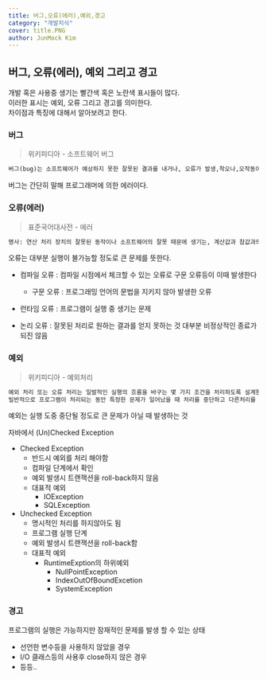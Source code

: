 ```yaml
---
title: 버그,오류(에러),예외,경고
category: "개발지식"
cover: title.PNG
author: JunMock Kim
---
```


## 버그, 오류(에러), 예외 그리고 경고

개발 혹은 사용중 생기는 빨간색 혹은 노란색 표시들이 많다.  
이러한 표시는 예외, 오류 그리고 경고를 의미한다.  
차이점과 특징에 대해서 알아보려고 한다.

### 버그

> 위키피디아 - 소프트웨어 버그

```markdown
버그(bug)는 소프트웨어가 예상하지 못한 잘못된 결과를 내거나, 오류가 발생,착오나,오작동이 발생하는 등의 문제를 뜻한다. 버그는 프로그램의 소스코드나 설계 과정에서의 오류 때문에 발생한다.
```

버그는 간단히 말해 프로그래머에 의한 에러이다.

### 오류(에러)

> 표준국어대사전 - 에러

```markdown
명사: 연산 처리 장치의 잘못된 동작이나 소프트웨어의 잘못 때문에 생기는, 계산값과 참값과의 오차
```

오류는 대부분 실행이 불가능할 정도로 큰 문제를 뜻한다.

- 컴파일 오류 : 컴파일 시점에서 체크할 수 있는 오류로 구문 오류등이 이때 발생한다 
    - 구문 오류 :  프로그래밍 언어의 문법을 지키지 않아 발생한 오류 

- 런타임 오류 : 프로그램이 실행 중 생기는 문제



- 논리 오류 : 잘못된 처리로 원하는 결과를 얻지 못하는 것 대부분 비정상적인 종료가 되진 않음


### 예외

> 위키피디아 - 예외처리

```markdown
예외 처리 또는 오류 처리는 일발적인 실행의 흐름을 바구는 몇 가지 조건을 처리하도록 설계한 프로그래밍 언어의 개념이나 컴퓨터 하드웨어 구조를 말한다.
빌반적으로 프로그램이 처리되는 동안 특정한 문제가 일어났을 때 처리를 중단하고 다른처리를 하는 것을 예외 처리라고 한다.
```

예외는 실행 도중 중단될 정도로 큰 문제가 아닐 때 발생하는 것

자바에서 (Un)Checked Exception
- Checked Exception
    - 반드시 예외를 처리 해야함 
    - 컴파일 단계에서 확인
    - 예외 발생시 트랜잭션을 roll-back하지 않음
    - 대표적 예외 
        - IOException
        - SQLException
- Unchecked Exception
    - 명시적인 처리를 하지않아도 됨
    - 프로그램 실행 단계
    - 예외 발생시 트랜잭션을 roll-back함
    - 대표적 예외
        - RuntimeExption의 하위예외
            - NullPointException
            - IndexOutOfBoundExcetion
            - SystemException


### 경고

프로그램의 실행은 가능하지만 잠재적인 문제를 발생 할 수 있는 상태 

- 선언한 변수등을 사용하지 않았을 경우
- I/O 클래스등의 사용후 close하지 않은 경우
- 등등..